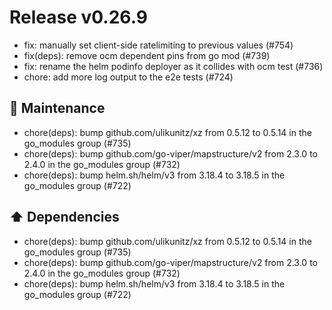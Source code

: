 # Release v0.26.9

- fix: manually set client-side ratelimiting to previous values (#754)
- fix(deps): remove ocm dependent pins from go mod (#739)
- fix: rename the helm podinfo deployer as it collides with ocm test (#736)
- chore: add more log output to the e2e tests (#724)

## 🧰 Maintenance

- chore(deps): bump github.com/ulikunitz/xz from 0.5.12 to 0.5.14 in the go\_modules group (#735)
- chore(deps): bump github.com/go-viper/mapstructure/v2 from 2.3.0 to 2.4.0 in the go\_modules group (#732)
- chore(deps): bump helm.sh/helm/v3 from 3.18.4 to 3.18.5 in the go\_modules group (#722)

## ⬆️ Dependencies

- chore(deps): bump github.com/ulikunitz/xz from 0.5.12 to 0.5.14 in the go\_modules group (#735)
- chore(deps): bump github.com/go-viper/mapstructure/v2 from 2.3.0 to 2.4.0 in the go\_modules group (#732)
- chore(deps): bump helm.sh/helm/v3 from 3.18.4 to 3.18.5 in the go\_modules group (#722)
